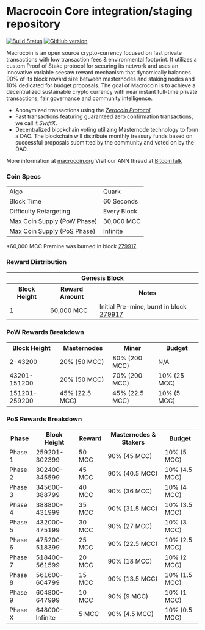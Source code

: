 Macrocoin Core integration/staging repository
=====================================

[![Build Status](https://travis-ci.org/Macrocoin-Project/Macrocoin.svg?branch=master)](https://travis-ci.org/Macrocoin-Project/Macrocoin) [![GitHub version](https://badge.fury.io/gh/Macrocoin-Project%2FMacrocoin.svg)](https://badge.fury.io/gh/Macrocoin-Project%2FMacrocoin)

Macrocoin is an open source crypto-currency focused on fast private transactions with low transaction fees & environmental footprint.  It utilizes a custom Proof of Stake protocol for securing its network and uses an innovative variable seesaw reward mechanism that dynamically balances 90% of its block reward size between masternodes and staking nodes and 10% dedicated for budget proposals. The goal of Macrocoin is to achieve a decentralized sustainable crypto currency with near instant full-time private transactions, fair governance and community intelligence.
- Anonymized transactions using the [_Zerocoin Protocol_](http://www.macrocoin.org/zmcc).
- Fast transactions featuring guaranteed zero confirmation transactions, we call it _SwiftX_.
- Decentralized blockchain voting utilizing Masternode technology to form a DAO. The blockchain will distribute monthly treasury funds based on successful proposals submitted by the community and voted on by the DAO.

More information at [macrocoin.org](http://www.macrocoin.org) Visit our ANN thread at [BitcoinTalk](http://www.bitcointalk.org/index.php?topic=1262920)

### Coin Specs
<table>
<tr><td>Algo</td><td>Quark</td></tr>
<tr><td>Block Time</td><td>60 Seconds</td></tr>
<tr><td>Difficulty Retargeting</td><td>Every Block</td></tr>
<tr><td>Max Coin Supply (PoW Phase)</td><td>30,000 MCC</td></tr>
<tr><td>Max Coin Supply (PoS Phase)</td><td>Infinite</td></tr>
</table>

*60,000 MCC Premine was burned in block [279917](http://www.presstab.pw/phpexplorer/Macrocoin/block.php?blockhash=206d9cfe859798a0b0898ab00d7300be94de0f5469bb446cecb41c3e173a57e0)

### Reward Distribution

<table>
<th colspan=4>Genesis Block</th>
<tr><th>Block Height</th><th>Reward Amount</th><th>Notes</th></tr>
<tr><td>1</td><td>60,000 MCC</td><td>Initial Pre-mine, burnt in block <a href="http://www.presstab.pw/phpexplorer/Macrocoin/block.php?blockhash=206d9cfe859798a0b0898ab00d7300be94de0f5469bb446cecb41c3e173a57e0">279917</a></td></tr>
</table>

### PoW Rewards Breakdown

<table>
<th>Block Height</th><th>Masternodes</th><th>Miner</th><th>Budget</th>
<tr><td>2-43200</td><td>20% (50 MCC)</td><td>80% (200 MCC)</td><td>N/A</td></tr>
<tr><td>43201-151200</td><td>20% (50 MCC)</td><td>70% (200 MCC)</td><td>10% (25 MCC)</td></tr>
<tr><td>151201-259200</td><td>45% (22.5 MCC)</td><td>45% (22.5 MCC)</td><td>10% (5 MCC)</td></tr>
</table>

### PoS Rewards Breakdown

<table>
<th>Phase</th><th>Block Height</th><th>Reward</th><th>Masternodes & Stakers</th><th>Budget</th>
<tr><td>Phase 1</td><td>259201-302399</td><td>50 MCC</td><td>90% (45 MCC)</td><td>10% (5 MCC)</td></tr>
<tr><td>Phase 2</td><td>302400-345599</td><td>45 MCC</td><td>90% (40.5 MCC)</td><td>10% (4.5 MCC)</td></tr>
<tr><td>Phase 3</td><td>345600-388799</td><td>40 MCC</td><td>90% (36 MCC)</td><td>10% (4 MCC)</td></tr>
<tr><td>Phase 4</td><td>388800-431999</td><td>35 MCC</td><td>90% (31.5 MCC)</td><td>10% (3.5 MCC)</td></tr>
<tr><td>Phase 5</td><td>432000-475199</td><td>30 MCC</td><td>90% (27 MCC)</td><td>10% (3 MCC)</td></tr>
<tr><td>Phase 6</td><td>475200-518399</td><td>25 MCC</td><td>90% (22.5 MCC)</td><td>10% (2.5 MCC)</td></tr>
<tr><td>Phase 7</td><td>518400-561599</td><td>20 MCC</td><td>90% (18 MCC)</td><td>10% (2 MCC)</td></tr>
<tr><td>Phase 8</td><td>561600-604799</td><td>15 MCC</td><td>90% (13.5 MCC)</td><td>10% (1.5 MCC)</td></tr>
<tr><td>Phase 9</td><td>604800-647999</td><td>10 MCC</td><td>90% (9 MCC)</td><td>10% (1 MCC)</td></tr>
<tr><td>Phase X</td><td>648000-Infinite</td><td>5 MCC</td><td>90% (4.5 MCC)</td><td>10% (0.5 MCC)</td></tr>
</table>
